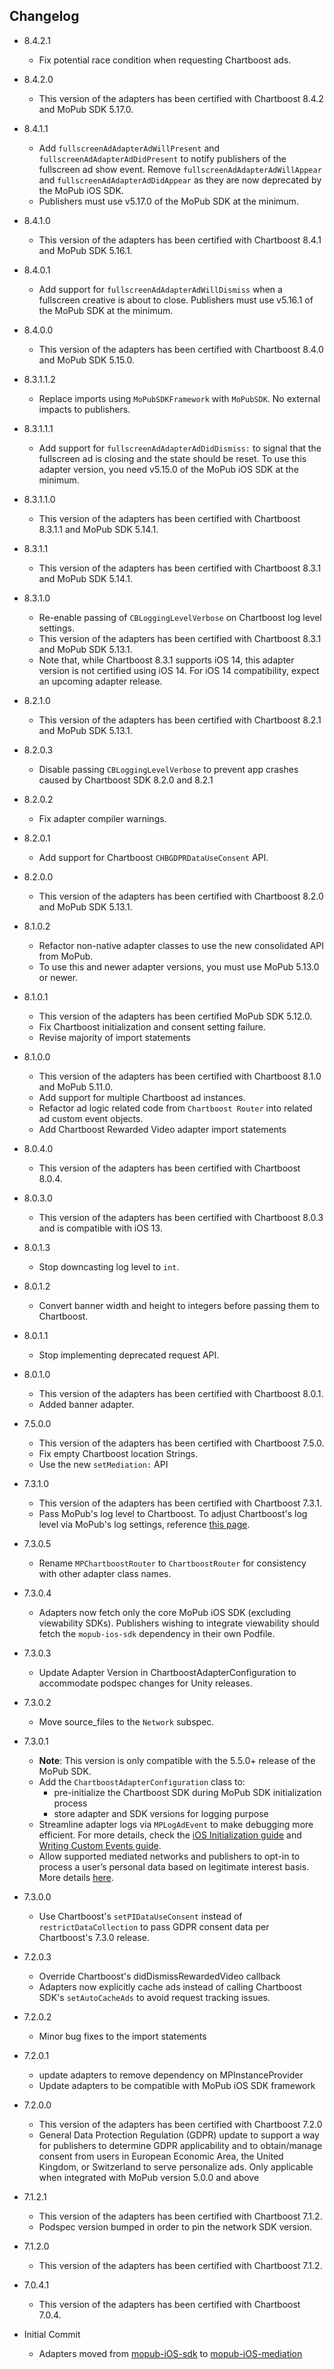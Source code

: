 ## Changelog
  * 8.4.2.1
     * Fix potential race condition when requesting Chartboost ads.
     
  * 8.4.2.0
	  * This version of the adapters has been certified with Chartboost 8.4.2 and MoPub SDK 5.17.0.

  * 8.4.1.1
      * Add `fullscreenAdAdapterAdWillPresent` and `fullscreenAdAdapterAdDidPresent` to notify publishers of the fullscreen ad show event. Remove `fullscreenAdAdapterAdWillAppear` and  `fullscreenAdAdapterAdDidAppear` as they are now deprecated by the MoPub iOS SDK.
      * Publishers must use v5.17.0 of the MoPub SDK at the minimum.

  * 8.4.1.0
      * This version of the adapters has been certified with Chartboost 8.4.1 and MoPub SDK 5.16.1.

  * 8.4.0.1
      * Add support for `fullscreenAdAdapterAdWillDismiss` when a fullscreen creative is about to close. Publishers must use v5.16.1 of the MoPub SDK at the minimum.

  * 8.4.0.0
      * This version of the adapters has been certified with Chartboost 8.4.0 and MoPub SDK 5.15.0.

  * 8.3.1.1.2
      * Replace imports using `MoPubSDKFramework` with `MoPubSDK`. No external impacts to publishers.

  * 8.3.1.1.1
      * Add support for `fullscreenAdAdapterAdDidDismiss:` to signal that the fullscreen ad is closing and the state should be reset. To use this adapter version, you need v5.15.0 of the MoPub iOS SDK at the minimum.

  * 8.3.1.1.0
      * This version of the adapters has been certified with Chartboost 8.3.1.1 and MoPub SDK 5.14.1.

  * 8.3.1.1
      * This version of the adapters has been certified with Chartboost 8.3.1 and MoPub SDK 5.14.1.

  * 8.3.1.0
      * Re-enable passing of `CBLoggingLevelVerbose` on Chartboost log level settings.
      * This version of the adapters has been certified with Chartboost 8.3.1 and MoPub SDK 5.13.1.
      * Note that, while Chartboost 8.3.1 supports iOS 14, this adapter version is not certified using iOS 14.
      For iOS 14 compatibility, expect an upcoming adapter release.

  * 8.2.1.0
      * This version of the adapters has been certified with Chartboost 8.2.1 and MoPub SDK 5.13.1.

  * 8.2.0.3
      * Disable passing `CBLoggingLevelVerbose` to prevent app crashes caused by Chartboost SDK 8.2.0 and 8.2.1

  * 8.2.0.2
      * Fix adapter compiler warnings.

  * 8.2.0.1 
      * Add support for Chartboost `CHBGDPRDataUseConsent` API.
  
  * 8.2.0.0
      * This version of the adapters has been certified with Chartboost 8.2.0 and MoPub SDK 5.13.1.

  * 8.1.0.2
      * Refactor non-native adapter classes to use the new consolidated API from MoPub.
      * To use this and newer adapter versions, you must use MoPub 5.13.0 or newer.

  * 8.1.0.1
      * This version of the adapters has been certified MoPub SDK 5.12.0.
      * Fix Chartboost initialization and consent setting failure.
      * Revise majority of import statements

  * 8.1.0.0
      * This version of the adapters has been certified with Chartboost 8.1.0 and MoPub 5.11.0.
      * Add support for multiple Chartboost ad instances.
      * Refactor ad logic related code from `Chartboost Router` into related ad custom event objects.
      * Add Chartboost Rewarded Video adapter import statements
      
  * 8.0.4.0
      * This version of the adapters has been certified with Chartboost 8.0.4.

  * 8.0.3.0
      * This version of the adapters has been certified with Chartboost 8.0.3 and is compatible with iOS 13.

  * 8.0.1.3
      * Stop downcasting log level to `int`.

  * 8.0.1.2
      * Convert banner width and height to integers before passing them to Chartboost.

  * 8.0.1.1
      * Stop implementing deprecated request API.

  * 8.0.1.0
      * This version of the adapters has been certified with Chartboost 8.0.1.
      * Added banner adapter.

  * 7.5.0.0
      * This version of the adapters has been certified with Chartboost 7.5.0.
      * Fix empty Chartboost location Strings.
      * Use the new `setMediation:` API

  * 7.3.1.0
      * This version of the adapters has been certified with Chartboost 7.3.1.
      * Pass MoPub's log level to Chartboost. To adjust Chartboost's log level via MoPub's log settings, reference [this page](https://developers.mopub.com/publishers/ios/test/#enable-logging).

  * 7.3.0.5
      * Rename `MPChartboostRouter` to `ChartboostRouter` for consistency with other adapter class names.

  * 7.3.0.4
      * Adapters now fetch only the core MoPub iOS SDK (excluding viewability SDKs). Publishers wishing to integrate viewability should fetch the `mopub-ios-sdk` dependency in their own Podfile.

  * 7.3.0.3
      * Update Adapter Version in ChartboostAdapterConfiguration to accommodate podspec changes for Unity releases.
      
  * 7.3.0.2
      * Move source_files to the `Network` subspec.

  * 7.3.0.1
      * **Note**: This version is only compatible with the 5.5.0+ release of the MoPub SDK.
      * Add the `ChartboostAdapterConfiguration` class to: 
           * pre-initialize the Chartboost SDK during MoPub SDK initialization process
           * store adapter and SDK versions for logging purpose
      * Streamline adapter logs via `MPLogAdEvent` to make debugging more efficient. For more details, check the [iOS Initialization guide](https://developers.mopub.com/docs/ios/initialization/) and [Writing Custom Events guide](https://developers.mopub.com/docs/ios/custom-events/).
      * Allow supported mediated networks and publishers to opt-in to process a user’s personal data based on legitimate interest basis. More details [here](https://developers.mopub.com/docs/publisher/gdpr-guide/#legitimate-interest-support).

  * 7.3.0.0
      * Use Chartboost's `setPIDataUseConsent` instead of `restrictDataCollection` to pass GDPR consent data per Chartboost's 7.3.0 release.

  * 7.2.0.3
      * Override Chartboost's didDismissRewardedVideo callback 
      * Adapters now explicitly cache ads instead of calling Chartboost SDK's `setAutoCacheAds` to avoid request tracking issues.

  * 7.2.0.2  
      * Minor bug fixes to the import statements

  * 7.2.0.1
      * update adapters to remove dependency on MPInstanceProvider
      * Update adapters to be compatible with MoPub iOS SDK framework

  * 7.2.0.0
    * This version of the adapters has been certified with Chartboost 7.2.0
    * General Data Protection Regulation (GDPR) update to support a way for publishers to determine GDPR applicability and to obtain/manage consent from users in European Economic Area, the United Kingdom, or Switzerland to serve personalize ads. Only applicable when integrated with MoPub version 5.0.0 and above

  * 7.1.2.1
    * This version of the adapters has been certified with Chartboost 7.1.2.
    * Podspec version bumped in order to pin the network SDK version.

  * 7.1.2.0
    * This version of the adapters has been certified with Chartboost 7.1.2.

  * 7.0.4.1
    * This version of the adapters has been certified with Chartboost 7.0.4.

  * Initial Commit
  	* Adapters moved from [mopub-iOS-sdk](https://github.com/mopub/mopub-ios-sdk) to [mopub-iOS-mediation](https://github.com/mopub/mopub-iOS-mediation/)
